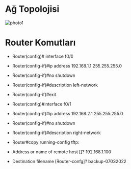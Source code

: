 # Ağ Topolojisi 


![photo1](https://user-images.githubusercontent.com/86951716/157043924-8e860c86-1132-4748-b831-8fac137dea6d.png)


# Router Komutları 

- Router(config)# interface f0/0
- Router(config-if)#ip address 192.168.1.1 255.255.255.0
- Router(config-if)#no shutdown 
- Router(config-if)#description left-network

- Router(config-if)#exit

- Router(config)#interface f0/1
- Router(config-if)#ip address 192.168.2.1 255.255.255.0
- Router(config-if)#no shutdown 
- Router(config-if)#description right-network

- Router#copy running-config tftp: 
- Address or name of remote host []? 192.168.1.100
- Destination filename [Router-confg]? backup-07032022


